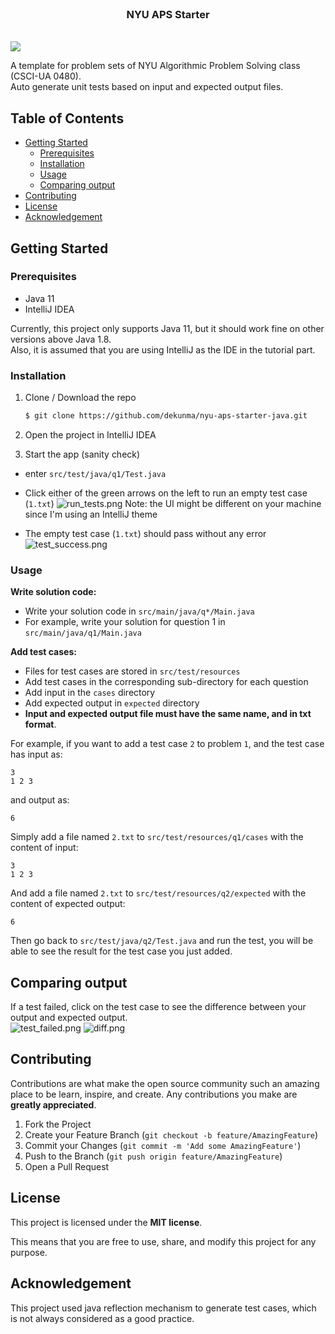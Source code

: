 <!-- PROJECT LOGO -->
<br />
<p align="center">
  <h3 align="center">NYU APS Starter</h3>
  <br/>

<img src="https://i.loli.net/2021/11/10/w3ixQo7ZrjXOe56.png" >
  <br/>

A template for problem sets of NYU Algorithmic Problem Solving class (CSCI-UA 0480).  
Auto generate unit tests based on input and expected output files.

<!-- TABLE OF CONTENTS -->

## Table of Contents

- [Getting Started](#getting-started)
  - [Prerequisites](#prerequisites)
  - [Installation](#installation)
  - [Usage](#usage)
  - [Comparing output](#comparing-output)
- [Contributing](#contributing)
- [License](#license)
- [Acknowledgement](#acknowledgement)

<!-- GETTING STARTED -->

## Getting Started

### Prerequisites

- Java 11
- IntelliJ IDEA

Currently, this project only supports Java 11, but it should work fine on other versions above Java 1.8.  
Also, it is assumed that you are using IntelliJ as the IDE in the tutorial part.

### Installation

1. Clone / Download the repo

   ```sh
   $ git clone https://github.com/dekunma/nyu-aps-starter-java.git
   ```

2. Open the project in IntelliJ IDEA

3. Start the app (sanity check)

- enter `src/test/java/q1/Test.java`
- Click either of the green arrows on the left to run an empty test case (`1.txt`)
  ![run_tests.png](https://i.loli.net/2021/11/10/nTbw1Mm5AB8sVOK.png)
  Note: the UI might be different on your machine since I'm using an IntelliJ theme

- The empty test case (`1.txt`) should pass without any error
  ![test_success.png](https://i.loli.net/2021/11/10/UlLFpPGhkRBjt5E.png)

### Usage

**Write solution code:**

- Write your solution code in `src/main/java/q*/Main.java`
- For example, write your solution for question 1 in `src/main/java/q1/Main.java`

**Add test cases:**

- Files for test cases are stored in `src/test/resources`
- Add test cases in the corresponding sub-directory for each question
- Add input in the `cases` directory
- Add expected output in `expected` directory
- **Input and expected output file must have the same name, and in txt format**.

For example, if you want to add a test case `2` to problem `1`, and the test case has
input as:

```
3
1 2 3
```

and output as:

```
6
```

Simply add a file named `2.txt` to `src/test/resources/q1/cases` with the content of input:

```
3
1 2 3
```

And add a file named `2.txt` to `src/test/resources/q2/expected` with the content of expected output:

```
6
```

Then go back to `src/test/java/q2/Test.java` and run the test, you will be able to see the result for the test case you just added.

## Comparing output

If a test failed, click on the test case to see the difference between your output and expected output.  
![test_failed.png](https://i.loli.net/2021/11/10/QOxwg6LCVMrSsU8.png)
![diff.png](https://i.loli.net/2021/11/10/CoPxH4arv9tiz3n.png)

## Contributing

Contributions are what make the open source community such an amazing place to be learn, inspire, and create. Any contributions you make are **greatly appreciated**.

1. Fork the Project
2. Create your Feature Branch (`git checkout -b feature/AmazingFeature`)
3. Commit your Changes (`git commit -m 'Add some AmazingFeature'`)
4. Push to the Branch (`git push origin feature/AmazingFeature`)
5. Open a Pull Request

<!-- LICENSE -->

## License

This project is licensed under the **MIT license**.

This means that you are free to use, share, and modify this project for any purpose.

<!-- CONTACT -->

## Acknowledgement

This project used java reflection mechanism to generate test cases, which is not always
considered as a good practice.
